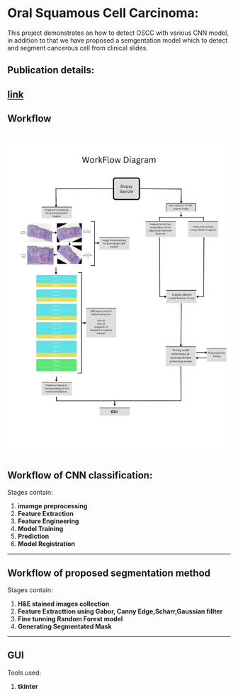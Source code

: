 # Oral Squamous Cell Carcinoma:
This project demonstrates an how to detect OSCC with various CNN model, in addition to that we have proposed a semgentation model which to detect and segment cancerous cell from clinical slides.

## Publication details:
[link](https://link.springer.com/chapter/10.1007/978-981-97-3604-1_4)
---

## Workflow
![Workflow](images/overview1.png "Workflow")
---

## Workflow of CNN classification:
Stages contain:
1. **imamge preprocessing**
2. **Feature Extraction**
3. **Feature Engineering**
4. **Model Training**
5. **Prediction**
6. **Model Registration**
---

## Workflow of proposed segmentation method
Stages contain:
1. **H&E stained images collection**
2. **Feature Extracttion using Gabor, Canny Edge,Scharr,Gaussian fillter**
3. **Fine tunning Random Forest model**
4. **Generating Segmentated Mask**
---

## GUI
Tools used:
1. **tkinter**
